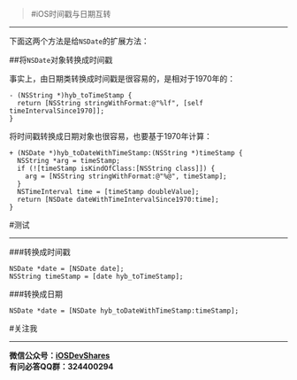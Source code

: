 >#iOS时间戳与日期互转

---
下面这两个方法是给`NSDate`的扩展方法：

##将`NSDate`对象转换成时间戳

事实上，由日期类转换成时间戳是很容易的，是相对于1970年的：

```
- (NSString *)hyb_toTimeStamp {
  return [NSString stringWithFormat:@"%lf", [self timeIntervalSince1970]];
}
```

将时间戳转换成日期对象也很容易，也要基于1970年计算：

```
+ (NSDate *)hyb_toDateWithTimeStamp:(NSString *)timeStamp {
  NSString *arg = timeStamp;
  if (![timeStamp isKindOfClass:[NSString class]]) {
    arg = [NSString stringWithFormat:@"%@", timeStamp];
  }
  NSTimeInterval time = [timeStamp doubleValue];
  return [NSDate dateWithTimeIntervalSince1970:time];
}
```

#测试

---
###转换成时间戳

```
NSDate *date = [NSDate date];
NSString timeStamp = [date hyb_toTimeStamp];
```

###转换成日期

```
NSDate *date = [NSDate hyb_toDateWithTimeStamp:timeStamp];
```

#关注我

---
**微信公众号：[iOSDevShares]()**<br>
**有问必答QQ群：324400294**